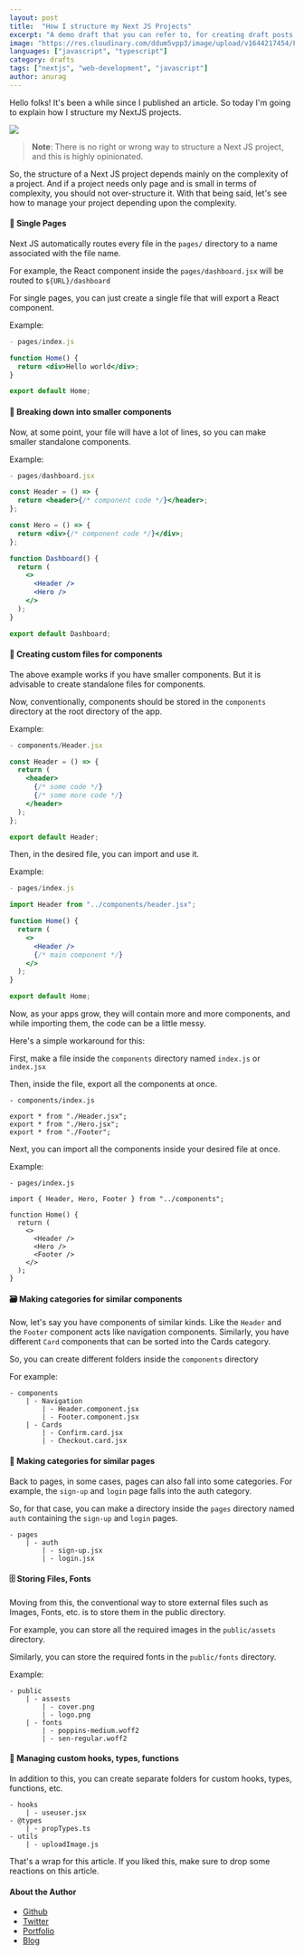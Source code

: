 ```yaml
---
layout: post
title:  "How I structure my Next JS Projects"
excerpt: "A demo draft that you can refer to, for creating draft posts at Genics Blog."
image: "https://res.cloudinary.com/ddum5vpp3/image/upload/v1644217454/Frame_2_rbhlxk.png"
languages: ["javascript", "typescript"]
category: drafts
tags: ["nextjs", "web-development", "javascript"]
author: anurag
---
```


Hello folks! It's been a while since I published an article. So today I'm going to explain how I structure my NextJS projects.

![](https://c.tenor.com/-z2KfO5zAckAAAAC/hello-there-baby-yoda.gif)

> **Note**: There is no right or wrong way to structure a Next JS project, and this is highly opinionated.

So, the structure of a Next JS project depends mainly on the complexity of a project. And if a project needs only page and is small in terms of complexity, you should not over-structure it. With that being said, let's see how to manage your project depending upon the complexity.

#### 📃 Single Pages

Next JS automatically routes every file in the `pages/` directory to a name associated with the file name.

For example, the React component inside the `pages/dashboard.jsx` will be routed to `${URL}/dashboard`

For single pages, you can just create a single file that will export a React component.

Example:


```jsx
- pages/index.js

function Home() {
  return <div>Hello world</div>;
}

export default Home;

``` 

#### 🧩 Breaking down into smaller components

Now, at some point, your file will have a lot of lines, so you can make smaller standalone components.

Example:


```jsx
- pages/dashboard.jsx

const Header = () => {
  return <header>{/* component code */}</header>;
};

const Hero = () => {
  return <div>{/* component code */}</div>;
};

function Dashboard() {
  return (
    <>
      <Header />
      <Hero />
    </>
  );
}

export default Dashboard;
``` 

#### 📁 Creating custom files for components

The above example works if you have smaller components. But it is advisable to create standalone files for components.

Now, conventionally, components should be stored in the `components` directory at the root directory of the app.

Example:


```jsx
- components/Header.jsx

const Header = () => {
  return (
    <header>
      {/* some code */}
      {/* some more code */}
    </header>
  );
};

export default Header;
``` 

Then, in the desired file, you can import and use it.

Example: 


```jsx
- pages/index.js

import Header from "../components/header.jsx";

function Home() {
  return (
    <>
      <Header />
      {/* main component */}
    </>
  );
}

export default Home;
``` 

Now, as your apps grow, they will contain more and more components, and while importing them, the code can be a little messy.

Here's a simple workaround for this:

First, make a file inside the `components` directory named `index.js` or `index.jsx`

Then, inside the file, export all the components at once.


```
- components/index.js

export * from "./Header.jsx";
export * from "./Hero.jsx";
export * from "./Footer";
``` 

Next, you can import all the components inside your desired file at once.

Example:


```
- pages/index.js

import { Header, Hero, Footer } from "../components";

function Home() {
  return (
    <>
      <Header />
      <Hero />
      <Footer />
    </>
  );
}

``` 

#### 🗃 Making categories for similar components

Now, let's say you have components of similar kinds. Like the `Header` and the `Footer` component acts like navigation components. Similarly, you have different `Card` components that can be sorted into the Cards category.

So, you can create different folders inside the `components` directory

For example:


```
- components
    | - Navigation
        | - Header.component.jsx
        | - Footer.component.jsx
    | - Cards
        | - Confirm.card.jsx
        | - Checkout.card.jsx
``` 

#### 📖 Making categories for similar pages

Back to pages, in some cases, pages can also fall into some categories. For example, the `sign-up` and `login` page falls into the auth category.

So, for that case, you can make a directory inside the `pages` directory named `auth` containing the `sign-up` and `login` pages.


```
- pages
    | - auth
        | - sign-up.jsx
        | - login.jsx
``` 

#### 🗄 Storing Files, Fonts

Moving from this, the conventional way to store external files such as Images, Fonts, etc. is to store them in the public directory.

For example, you can store all the required images in the `public/assets` directory.

Similarly, you can store the required fonts in the `public/fonts` directory.

Example:


```
- public
    | - assests
        | - cover.png
        | - logo.png
    | - fonts
        | - poppins-medium.woff2
        | - sen-regular.woff2
``` 

#### 🔮 Managing custom hooks, types, functions

In addition to this, you can create separate folders for custom hooks, types, functions, etc.


```
- hooks
    | - useuser.jsx
- @types
    | - propTypes.ts
- utils
    | - uploadImage.js
``` 

That's a wrap for this article. If you liked this, make sure to drop some reactions on this article.

#### About the Author

- [Github](https://github.com/kr-anurag)
- [Twitter](https://twitter.com/kr_anurag_)
- [Portfolio](https://anurag.tech)
- [Blog](https://blog.anurag.tech)
